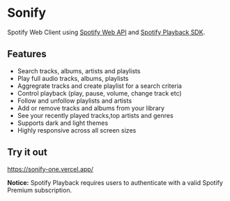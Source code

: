 # Sonify

Spotify Web Client using [Spotify Web API](https://developer.spotify.com/documentation/web-api/) and [Spotify Playback SDK](https://developer.spotify.com/documentation/web-playback-sdk/).

## Features

- Search tracks, albums, artists and playlists
- Play full audio tracks, albums, playlists
- Aggregrate tracks and create playlist for a search criteria
- Control playback (play, pause, volume, change track etc)
- Follow and unfollow playlists and artists
- Add or remove tracks and albums from your library
- See your recently played tracks,top artists and genres
- Supports dark and light themes
- Highly responsive across all screen sizes

## Try it out

https://sonify-one.vercel.app/

**Notice:** Spotify Playback requires users to authenticate with a valid Spotify Premium subscription.
